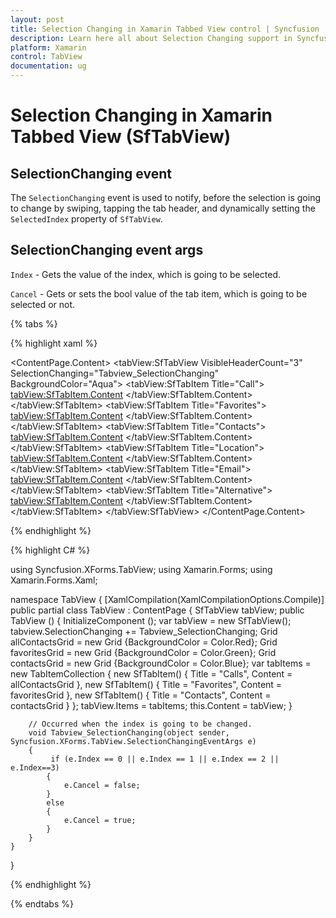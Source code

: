 ```yaml
---
layout: post
title: Selection Changing in Xamarin Tabbed View control | Syncfusion
description: Learn here all about Selection Changing support in Syncfusion Xamarin Tabbed View (SfTabView) control and more.
platform: Xamarin
control: TabView
documentation: ug
---
```


# Selection Changing in Xamarin Tabbed View (SfTabView)

## SelectionChanging event

The `SelectionChanging` event is used to notify, before the selection is going to change by swiping, tapping the tab header, and dynamically setting the `SelectedIndex` property of `SfTabView`.

## SelectionChanging event args

`Index` - Gets the value of the index, which is going to be selected.

`Cancel` - Gets or sets the bool value of the tab item, which is going to be selected or not.

{% tabs %}

{% highlight xaml %}

<?xml version="1.0" encoding="utf-8" ?>
<ContentPage xmlns="http://xamarin.com/schemas/2014/forms"
             xmlns:x="http://schemas.microsoft.com/winfx/2009/xaml"
             xmlns:local="clr-namespace:Syncfusion.XForms.TabView"
             xmlns:tabView="clr-namespace:Syncfusion.XForms.TabView;assembly=Syncfusion.SfTabView.XForms"
             x:Class="TabView.TabView">
    <ContentPage.Content>
        <tabView:SfTabView VisibleHeaderCount="3" 
                           SelectionChanging="Tabview_SelectionChanging"
                           BackgroundColor="Aqua">
            <tabView:SfTabItem Title="Call">
               <tabView:SfTabItem.Content>
                    <Grid BackgroundColor="Red"/>
                </tabView:SfTabItem.Content>
            </tabView:SfTabItem>
            <tabView:SfTabItem Title="Favorites">
                <tabView:SfTabItem.Content>
                    <Grid BackgroundColor="Green"/>
                </tabView:SfTabItem.Content>
            </tabView:SfTabItem>
            <tabView:SfTabItem Title="Contacts">
                <tabView:SfTabItem.Content>
                    <Grid BackgroundColor="Blue"/>
                </tabView:SfTabItem.Content>
            </tabView:SfTabItem>
            <tabView:SfTabItem Title="Location">
                <tabView:SfTabItem.Content>
                    <Grid BackgroundColor="Pink"/>
                </tabView:SfTabItem.Content>
            </tabView:SfTabItem>
            <tabView:SfTabItem Title="Email">
                <tabView:SfTabItem.Content>
                    <Grid BackgroundColor="Navy"/>
                </tabView:SfTabItem.Content>
            </tabView:SfTabItem>
            <tabView:SfTabItem Title="Alternative">
                <tabView:SfTabItem.Content>
                    <Grid BackgroundColor="Blue"/>
                </tabView:SfTabItem.Content>
            </tabView:SfTabItem>
        </tabView:SfTabView>
    </ContentPage.Content>
</ContentPage>

{% endhighlight %}

{% highlight C# %}

using Syncfusion.XForms.TabView;
using Xamarin.Forms;
using Xamarin.Forms.Xaml;

namespace TabView
{
    [XamlCompilation(XamlCompilationOptions.Compile)]
	public partial class TabView : ContentPage
	{
        SfTabView tabView;
        public TabView ()
		{
			InitializeComponent ();
            var tabView = new SfTabView();
            tabview.SelectionChanging += Tabview_SelectionChanging;
            Grid allContactsGrid = new Grid {BackgroundColor = Color.Red};
            Grid favoritesGrid = new Grid {BackgroundColor = Color.Green};
            Grid contactsGrid = new Grid {BackgroundColor = Color.Blue};
            var tabItems = new TabItemCollection
            {
                new SfTabItem()
                {
                    Title = "Calls",
                    Content = allContactsGrid
                },
                new SfTabItem()
                {
                    Title = "Favorites",
                    Content = favoritesGrid
                },
                new SfTabItem()
                {
                    Title = "Contacts",
                    Content = contactsGrid
                }
            };
            tabView.Items = tabItems;
            this.Content = tabView;
		}

        // Occurred when the index is going to be changed.
        void Tabview_SelectionChanging(object sender, Syncfusion.XForms.TabView.SelectionChangingEventArgs e)
        {
             if (e.Index == 0 || e.Index == 1 || e.Index == 2 || e.Index==3)
            {
                e.Cancel = false;
            }
            else
            {
                e.Cancel = true;
            }
        }
	}
}

{% endhighlight %}

{% endtabs %}
